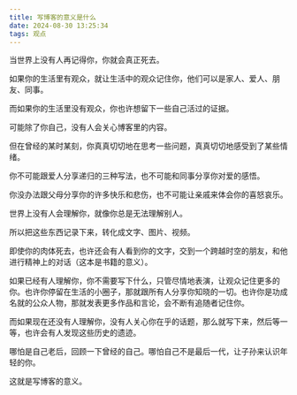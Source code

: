 ```yaml
---
title: 写博客的意义是什么
date: 2024-08-30 13:25:34
tags: 观点
---
```



当世界上没有人再记得你，你就会真正死去。

如果你的生活里有观众，就让生活中的观众记住你，他们可以是家人、爱人、朋友、同事。

而如果你的生活里没有观众，你也许想留下一些自己活过的证据。

可能除了你自己，没有人会关心博客里的内容。

但在曾经的某时某刻，你真真切切地在思考一些问题，真真切切地感受到了某些情绪。

你不可能跟爱人分享递归的三种写法，也不可能和同事分享你对爱的感悟。

你没办法跟父母分享你的许多快乐和悲伤，也不可能让亲戚来体会你的喜怒哀乐。

世界上没有人会理解你，就像你总是无法理解别人。

所以把这些东西记录下来，转化成文字、图片、视频。

即使你的肉体死去，也许还会有人看到你的文字，交到一个跨越时空的朋友，和他进行精神上的对话（这本是书籍的意义）。

如果已经有人理解你，你不需要写下什么，只管尽情地表演，让观众记住更多的你。也许你停留在生活的小圈子，那就跟所有人分享你知晓的一切。也许你是功成名就的公众人物，那就发表更多作品和言论，会不断有追随者记住你。

而如果现在还没有人理解你，没有人关心你在乎的话题，那么就写下来，然后等一等，也许会有人发现这些历史的遗迹。

哪怕是自己老后，回顾一下曾经的自己。哪怕自己不是最后一代，让子孙来认识年轻的你。

这就是写博客的意义。
